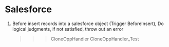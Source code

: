 # Salesforce
1. Before insert records into a salesforce object (Trigger BeforeInsert),
   Do logical judgments, if not satisfied, throw out an error 
   >>>CloneOppHandler
   >>>CloneOppHandler_Test
